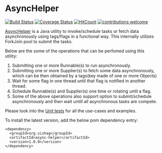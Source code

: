 # AsyncHelper

[![Build Status](https://travis-ci.org/loganathan001/AsyncHelper.svg?branch=master)](https://travis-ci.org/loganathan001/AsyncHelper)
[![Coverage Status](https://coveralls.io/repos/github/loganathan001/AsyncHelper/badge.svg?branch=master)](https://coveralls.io/github/loganathan001/AsyncHelper?branch=master)
[![HitCount](http://hits.dwyl.io/loganathan001/loganathan001/AsyncHelper.svg)](http://hits.dwyl.io/loganathan001/loganathan001/AsyncHelper)
[![contributions welcome](https://img.shields.io/badge/contributions-welcome-brightgreen.svg?style=flat)](https://github.com/dwyl/esta/issues)

<a href="https://github.com/loganathan001/AsyncHelper/blob/master/Project/asynchelper/src/main/java/org/vishag/asynchelper/AsyncHelper.java">AsyncHelper</a> is a Java utility to invoke/schedule tasks or fetch data asynchronously using tags/flags in a functional way. This internally utilizes ForkJoin pool to submit the tasks.


Below are the some of the operations that can be perfomed using this utility:
1. Submitting one or more Runnable(s) to run asynchronously.
2. Submitting one or more Supplier(s) to fetch some data asynchronously, which can be then obtained by a tags(key made of one or more Objects)
4. Wait for some flag in one thread until that flag is notified in another thread.
3. Schedule Runnable(s) and Supplier(s) one time or rotating until a flag.
5. Some of the above operations also support option to submit/schedule asynchronously and then wait untill all asynchronous tasks are compete.


Please look into the <a href="https://github.com/loganathan001/AsyncHelper/blob/master/Project/asynchelper/src/test/java/org/vishag/asynchelper/AsyncHelperTest.java">Unit tests</a> for all the use-cases and examples.

To install the latest version, add the below pom dependency entry:
```
<dependency>
  <groupId>org.vishag</groupId>
  <artifactId>async-helper</artifactId>
  <version>1.0.0</version>
</dependency>
```
